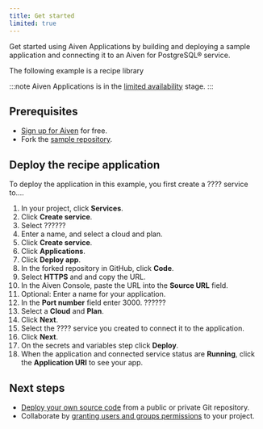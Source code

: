 ```yaml
---
title: Get started
limited: true
---
```


Get started using Aiven Applications by building and deploying a sample application and connecting it to an Aiven for PostgreSQL® service.

The following example is a recipe library

:::note
Aiven Applications is in the
[limited availability](/docs/platform/concepts/beta_services#limited-availability-) stage.
:::

## Prerequisites

- [Sign up for Aiven](https://console.aiven.io/signup) for free.
- Fork the [sample repository](https://github.com/Aiven-Labs/nextjs-netlify).

## Deploy the recipe application

To deploy the application in this example, you first create a ???? service to....

1. In your project, click **Services**.
1. Click **Create service**.
1. Select                                                ??????
1. Enter a name, and select a cloud and plan.
1. Click **Create service**.
1. Click **Applications**.
1. Click **Deploy app**.
1. In the forked repository in GitHub, click **Code**.
1. Select **HTTPS** and and copy the URL.
1. In the Aiven Console, paste the URL into the **Source URL** field.
1. Optional: Enter a name for your application.
1. In the **Port number** field enter 3000.                                   ??????
1. Select a **Cloud** and **Plan**.
1. Click **Next**.
1. Select the ???? service you created to connect it to the application.
1. Click **Next**.
1. On the secrets and variables step click **Deploy**.
1. When the application and connected service status are **Running**, click the
   **Application URI** to see your app.

## Next steps

- [Deploy your own source code](/docs/applications/deploy-git-repo)
  from a public or private Git repository.
- Collaborate by
  [granting users and groups permissions](/docs/platform/howto/manage-permissions)
  to your project.
